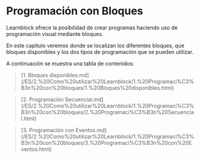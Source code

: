 
# Programación con Bloques

Learnblock ofrece la posibilidad de crear programas haciendo uso de programación visual mediante bloques.

En este capítulo veremos donde se localizan los diferentes bloques, que bloques disponibles y los dos tipos de programación que se pueden utilizar.

A continuación se muestra una tabla de contenidos:

> [1. Bloques disponibles.md](<hidepath>/ES/2.%20Como%20utilizar%20Learnblock/1.%20Programaci%C3%B3n%20con%20bloques/1.%20Bloques%20disponibles.html)

> [2. Programación Secuencial.md](<hidepath>/ES/2.%20Como%20utilizar%20Learnblock/1.%20Programaci%C3%B3n%20con%20bloques/2.%20Programaci%C3%B3n%20Secuencial.html)

> [3. Programación con Eventos.md](<hidepath>/ES/2.%20Como%20utilizar%20Learnblock/1.%20Programaci%C3%B3n%20con%20bloques/3.%20Programaci%C3%B3n%20con%20Eventos.html)

